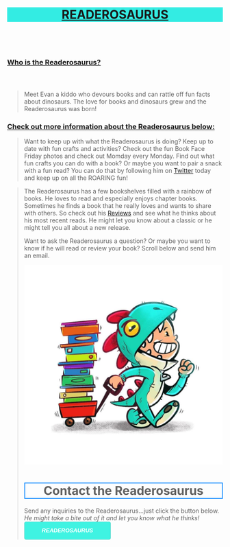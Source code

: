<!DOCTYPE html>
<html lang="en">
<head>
    <meta charset="UTF-8">
    <meta http-equiv="X-UA-Compatible" content="IE=edge">
    <meta name="viewport" content="width=device-width, initial-scale=1.0">
    <title>Document</title>
</head> 
<style>
   h1 {text-align: center;}
</style>
<body> 
    <h1><h1 style="background-color:rgb(51, 236, 227);"><u>READEROSAURUS </u>  <i></i></h1> 
    <h1 style="font-size:60px;"></h1>
<h3> <u> Who is the Readerosaurus?</u> </h3> 
<h3 style="font-size:40px;"></h3>
<BLOCKQUOTE>Meet Evan a kiddo who devours books and can rattle off fun facts about dinosaurs. The love for books and dinosaurs grew and the Readerosaurus was born!</h1> </BLOCKQUOTE>
</head> 
<style>
   <h3 style="font-size:40px;"></h3>
</style>
<h3> <u> Check out more information about the Readerosaurus below:</u></h3>

<p> <BLOCKQUOTE>Want to keep up with what the Readerosaurus is doing? Keep up to date with fun crafts and activities? Check out the fun Book Face Friday photos and check out Momday every Monday. Find out what fun crafts you can do with a book? Or maybe you want to pair a snack with a fun read? You can do that by  following him on <a href="https://twitter.com/readerosaurus">Twitter</a> today and keep up on all the ROARING fun! </p></BLOCKQUOTE>
<BLOCKQUOTE>
<p>The Readerosaurus has a few bookshelves filled with a rainbow of books. He loves to read and especially enjoys chapter books. Sometimes he finds a book that he really loves and wants to share with others. So check out his 
<a href="https://www.youtube.com/channel/UCenDo7eqIumC9vJr6emAKMQ">Reviews</a> and see what he thinks about his most recent reads. He might let you know about a classic or he might tell you all about a new release. </p>
<BLOCKQUOTE></BLOCKQUOTE>
Want to ask the Readerosaurus a question? Or maybe you want to know if he will read or review your book?  Scroll below and send him an email.
 

<p></p>
<img src="RS1.jpg" alt=""> 
</body>
</html>
<p></p>
<h1 style="border:2px solid DodgerBlue;">Contact the Readerosaurus</h1>
Send any inquiries to the Readerosaurus...just click the button below. <i> He might take a bite out of it and let you know what he thinks! 
    <div><!--[if mso]>
  <v:roundrect xmlns:v="urn:schemas-microsoft-com:vml" xmlns:w="urn:schemas-microsoft-com:office:word" href="mailto:readerosaurus@yahoo.com" style="height:40px;v-text-anchor:middle;width:200px;" arcsize="10%" strokecolor="#4ed4c8" fill="t">
    <v:fill type="tile" src="https://i.imgur.com/0xPEf.gif" color="#3ff3e2" />
    <w:anchorlock/>
    <center style="color:#ffffff;font-family:sans-serif;font-size:13px;font-weight:bold;">READEROSAURUS</center>
  </v:roundrect>
<![endif]--><a href="mailto:readerosaurus@yahoo.com"
style="background-color:#3ff3e2;background-image:url(https://i.imgur.com/0xPEf.gif);border:1px solid #4ed4c8;border-radius:4px;color:#ffffff;display:inline-block;font-family:sans-serif;font-size:13px;font-weight:bold;line-height:40px;text-align:center;text-decoration:none;width:200px;-webkit-text-size-adjust:none;mso-hide:all;">READEROSAURUS</a></div>
